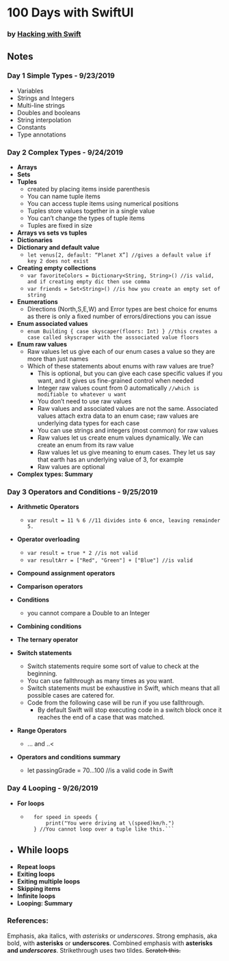 # 100 Days with SwiftUI
### by [Hacking with Swift](https://www.hackingwithswift.com/100/swiftui/3)

## Notes

### Day 1 __Simple Types__ - 9/23/2019
- Variables
- Strings and Integers
- Multi-line strings
- Doubles and booleans
- String interpolation
- Constants
- Type annotations

### Day 2 __Complex Types__ - 9/24/2019 
- __Arrays__
- __Sets__
- __Tuples__
    - created by placing items inside parenthesis
    - You can name tuple items
    - You can access tuple items using numerical positions
    - Tuples store values together in a single value
    - You can’t change the types of tuple items
    - Tuples are fixed in size
- __Arrays vs sets vs tuples__
- __Dictionaries__
- __Dictionary and default value__
    - ```let venus[2, default: “Planet X”] //gives a default value if key 2 does not exist```
- __Creating empty collections__
    - ```var favoriteColors = Dictionary<String, String>() //is valid, and if creating empty dic then use comma```
    - ```var friends = Set<String>() //is how you create an empty set of string```
- __Enumerations__
    - Directions (North,S,E,W) and Error types are best choice for enums as there is only a fixed number of errors/directions you can issue 
- __Enum associated values__
    - ```enum Building { case skyscaper(floors: Int) } //this creates a case called skyscraper with the asssociated value floors```
- __Enum raw values__
    - Raw values let us give each of our enum cases a value so they are more than just names
    - Which of these statements about enums with raw values are true?
        - This is optional, but you can give each case specific values if you want, and it gives us fine-grained control when needed
        - Integer raw values count from 0 automatically ```//which is modifiable to whatever u want```
        - You don’t need to use raw values
        - Raw values and associated values are not the same. Associated values attach extra data to an enum case; raw values are underlying data types for each case
        - You can use strings and integers (most common) for raw values
        - Raw values let us create enum values dynamically. We can create an enum from its raw value
        - Raw values let us give meaning to enum cases. They let us say that earth has an underlying value of 3, for example
        - Raw values are optional
- __Complex types: Summary__

### Day 3 __Operators and Conditions__ - 9/25/2019
- __Arithmetic Operators__
    - ```var result = 11 % 6 //11 divides into 6 once, leaving remainder 5.```

- __Operator overloading__
    - ```var result = true * 2 //is not valid```
    - ```var resultArr = ["Red", "Green"] + ["Blue"] //is valid ```
- __Compound assignment operators__
- __Comparison operators__
- __Conditions__
    - you cannot compare a Double to an Integer
- __Combining conditions__
- __The ternary operator__
- __Switch statements__
    - Switch statements require some sort of value to check at the beginning.
    - You can use fallthrough as many times as you want.
    - Switch statements must be exhaustive in Swift, which means that all possible cases are catered for.
    - Code from the following case will be run if you use fallthrough.
        - By default Swift will stop executing code in a switch block once it reaches the end of a case that was matched.
- __Range Operators__
    - ... and ..<
- __Operators and conditions summary__
    - let passingGrade = 70...100 //is a valid code in Swift
    
### Day 4 __Looping__ - 9/26/2019
- __For loops__
    - ```var speeds = (65, 58, 72)
        for speed in speeds {
            print("You were driving at \(speed)km/h.")
        } //You cannot loop over a tuple like this.```
- __While loops__
    - 
- __Repeat loops__
- __Exiting loops__
- __Exiting multiple loops__
- __Skipping items__
- __Infinite loops__
- __Looping: Summary__




### References:
Emphasis, aka italics, with *asterisks* or _underscores_.
Strong emphasis, aka bold, with **asterisks** or __underscores__.
Combined emphasis with **asterisks and _underscores_**.
Strikethrough uses two tildes. ~~Scratch this.~~

